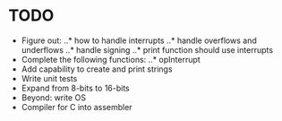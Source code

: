 # TODO
* Figure out:
..* how to handle interrupts
..* handle overflows and underflows
..* handle signing
..* print function should use interrupts
* Complete the following functions:
..* opInterrupt
* Add capability to create and print strings
* Write unit tests
* Expand from 8-bits to 16-bits
* Beyond: write OS
* Compiler for C into assembler

